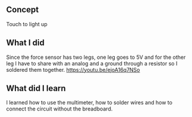 ## Concept

Touch to light up 

## What I did 

Since the force sensor has two legs, one leg goes to 5V and for the other leg I have to share with an analog and a ground through a resistor so I soldered them together. 
https://youtu.be/ejoA16q7NSo

## What did I learn 

I learned how to use the multimeter, how to solder wires and how to connect the circuit without the breadboard. 

